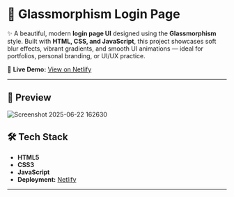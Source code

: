 # 🔐 Glassmorphism Login Page

✨ A beautiful, modern **login page UI** designed using the **Glassmorphism** style. Built with **HTML, CSS, and JavaScript**, this project showcases soft blur effects, vibrant gradients, and smooth UI animations — ideal for portfolios, personal branding, or UI/UX practice.

🔗 **Live Demo:** [View on Netlify](https://incandescent-gingersnap-0b6b7c.netlify.app/)

---

## 📸 Preview

![Screenshot 2025-06-22 162630](https://github.com/user-attachments/assets/0be1d901-1909-464b-a49d-ed244131921f)


## 🛠️ Tech Stack

- **HTML5**
- **CSS3**
- **JavaScript**
- **Deployment:** [Netlify](https://www.netlify.com/)

---



